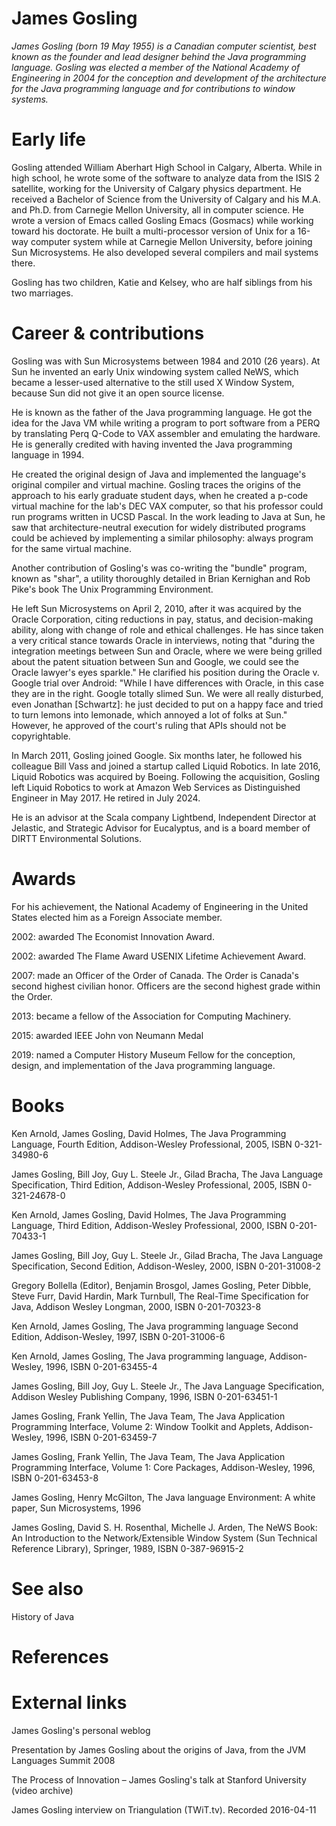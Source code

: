 # James Gosling

*James Gosling  (born 19 May 1955) is a Canadian computer scientist, best known as the founder and lead designer behind the Java programming language.
Gosling was elected a member of the National Academy of Engineering in 2004 for the conception and development of the architecture for the Java programming language and for contributions to window systems.*

# Early life
Gosling attended William Aberhart High School in Calgary, Alberta. While in high school, he wrote some of the software to analyze data from the ISIS 2 satellite, working for the University of Calgary physics department.  He received a Bachelor of Science from the University of Calgary and his M.A. and Ph.D. from Carnegie Mellon University, all in computer science. He wrote a version of Emacs called Gosling Emacs (Gosmacs) while working toward his doctorate. He built a multi-processor version of Unix for a 16-way computer system while at Carnegie Mellon University, before joining Sun Microsystems. He also developed several compilers and mail systems there.

Gosling has two children, Katie and Kelsey, who are half siblings from his two marriages.

# Career & contributions
Gosling was with Sun Microsystems between 1984 and 2010 (26 years). At Sun he invented an early Unix windowing system called NeWS, which became a lesser-used alternative to the still used X Window System, because Sun did not give it an open source license.

He is known as the father of the Java programming language. He got the idea for the Java VM while writing a program to port software from a PERQ by translating Perq Q-Code to VAX assembler and emulating the hardware. He is generally credited with having invented the Java programming language in 1994.

He created the original design of Java and implemented the language's original compiler and virtual machine. Gosling traces the origins of the approach to his early graduate student days, when he created a p-code virtual machine for the lab's DEC VAX computer, so that his professor could run programs written in UCSD Pascal.  In the work leading to Java at Sun, he saw that architecture-neutral execution for widely distributed programs could be achieved by implementing a similar philosophy:  always program for the same virtual machine.

Another contribution of Gosling's was co-writing the "bundle" program, known as "shar", a utility thoroughly detailed in Brian Kernighan and Rob Pike's book The Unix Programming Environment.

He left Sun Microsystems on April 2, 2010, after it was acquired by the Oracle Corporation, citing reductions in pay, status, and decision-making ability, along with change of role and ethical challenges. He has since taken a very critical stance towards Oracle in interviews, noting that "during the integration meetings between Sun and Oracle, where we were being grilled about the patent situation between Sun and Google, we could see the Oracle lawyer's eyes sparkle." He clarified his position during the Oracle v. Google trial over Android: "While I have differences with Oracle, in this case they are in the right. Google totally slimed Sun. We were all really disturbed, even Jonathan [Schwartz]: he just decided to put on a happy face and tried to turn lemons into lemonade, which annoyed a lot of folks at Sun." However, he approved of the court's ruling that APIs should not be copyrightable.

In March 2011, Gosling joined Google. Six months later, he followed his colleague Bill Vass and joined a startup called Liquid Robotics. In late 2016, Liquid Robotics was acquired by Boeing. Following the acquisition, Gosling left Liquid Robotics to work at Amazon Web Services as Distinguished Engineer in May 2017. He retired in July 2024.

He is an advisor at the Scala company Lightbend, Independent Director at Jelastic, and Strategic Advisor for Eucalyptus, and is a board member of DIRTT Environmental Solutions.

# Awards
For his achievement, the National Academy of Engineering in the United States elected him as a Foreign Associate member. 



2002: awarded The Economist Innovation Award.

2002: awarded The Flame Award USENIX Lifetime Achievement Award.

2007: made an Officer of the Order of Canada. The Order is Canada's second highest civilian honor. Officers are the second highest grade within the Order.

2013: became a fellow of the Association for Computing Machinery.

2015: awarded IEEE John von Neumann Medal

2019: named a Computer History Museum Fellow for the conception, design, and implementation of the Java programming language.

# Books
Ken Arnold, James Gosling, David Holmes, The Java Programming Language, Fourth Edition, Addison-Wesley Professional, 2005, ISBN 0-321-34980-6

James Gosling, Bill Joy, Guy L. Steele Jr., Gilad Bracha, The Java Language Specification, Third Edition, Addison-Wesley Professional, 2005, ISBN 0-321-24678-0

Ken Arnold, James Gosling, David Holmes, The Java Programming Language, Third Edition, Addison-Wesley Professional, 2000, ISBN 0-201-70433-1

James Gosling, Bill Joy, Guy L. Steele Jr., Gilad Bracha, The Java Language Specification, Second Edition, Addison-Wesley, 2000, ISBN 0-201-31008-2

Gregory Bollella (Editor), Benjamin Brosgol, James Gosling, Peter Dibble, Steve Furr, David Hardin, Mark Turnbull, The Real-Time Specification for Java, Addison Wesley Longman, 2000, ISBN 0-201-70323-8

Ken Arnold, James Gosling, The Java programming language Second Edition, Addison-Wesley, 1997, ISBN 0-201-31006-6

Ken Arnold, James Gosling, The Java programming language, Addison-Wesley, 1996, ISBN 0-201-63455-4

James Gosling, Bill Joy, Guy L. Steele Jr., The Java Language Specification, Addison Wesley Publishing Company, 1996, ISBN 0-201-63451-1

James Gosling, Frank Yellin, The Java Team, The Java Application Programming Interface, Volume 2: Window Toolkit and Applets, Addison-Wesley, 1996, ISBN 0-201-63459-7

James Gosling, Frank Yellin, The Java Team, The Java Application Programming Interface, Volume 1: Core Packages, Addison-Wesley, 1996, ISBN 0-201-63453-8

James Gosling, Henry McGilton, The Java language Environment: A white paper, Sun Microsystems, 1996

James Gosling, David S. H. Rosenthal, Michelle J. Arden, The NeWS Book: An Introduction to the Network/Extensible Window System (Sun Technical Reference Library), Springer, 1989, ISBN 0-387-96915-2

# See also
History of Java

# References


# External links
James Gosling's personal weblog

Presentation by James Gosling about the origins of Java, from the JVM Languages Summit 2008

The Process of Innovation – James Gosling's talk at Stanford University (video archive)

James Gosling interview on Triangulation (TWiT.tv). Recorded 2016-04-11

